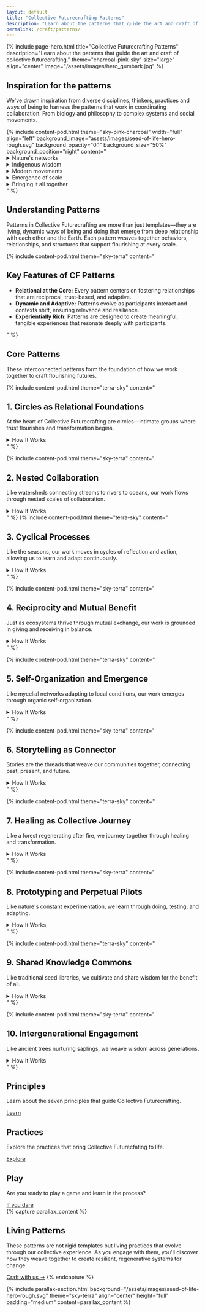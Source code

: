 ```yaml
---
layout: default
title: "Collective Futurecrafting Patterns"
description: "Learn about the patterns that guide the art and craft of collective futurecrafting."
permalink: /craft/patterns/
---
```


{% include page-hero.html
  title="Collective Futurecrafting Patterns"
  description="Learn about the patterns that guide the art and craft of collective futurecrafting."
  theme="charcoal-pink-sky"
  size="large"
  align="center"
  image="/assets/images/hero_gumbark.jpg"
%}

<div class="container">
  <div class="section-heading">
    <h2>Inspiration for the patterns</h2>
    <p>We've drawn inspiration from diverse disciplines, thinkers, practices and ways of being to harness the patterns that work in coordinating collaboration. From biology and philosophy to complex systems and social movements.</p>
  </div>
  {% include content-pod.html
    theme="sky-pink-charcoal"
    width="full"
    align="left"
    background_image="assets/images/seed-of-life-hero-rough.svg"
    background_opacity="0.1"
    background_size="50%"
    background_position="right"
    content="
    <details class='accordion'>
        <summary class='accordion__trigger'>Nature's networks</summary>
        <div class='accordion__content'>
            <p>In nature, the most resilient systems are not rigid hierarchies but interconnected networks—adaptive, decentralised, and deeply relational. As Merlin Sheldrake demonstrates in <a href='https://www.goodreads.com/book/show/52668915-entangled-life' target='_blank'>Entangled Life</a>, mycelial networks exemplify how interconnected systems can sustain entire ecosystems through nutrient-sharing and mutual support, even in challenging environments.</p>
            <p>Mycelial networks in forests connect trees across vast distances, sharing nutrients and information to sustain the entire ecosystem. Rivers, too, flow through watersheds, linking landscapes in dynamic patterns of movement, rhythm and regeneration. These natural systems thrive not through command and control but through a distributed natural intelligence that responds to both local and systemic needs.</p>
        </div>
    </details>
    <details class='accordion'>
        <summary class='accordion__trigger'>Indigenous wisdom</summary>
        <div class='accordion__content'>
            <p>Indigenous cultures offer profound examples of relational and cyclical forms of governance. <a href='https://www.booktopia.com.au/the-songlines-bruce-chatwin/book/9780099769910.html' target='_blank'>The Songlines</a> of Indigenous Australians, as described by Bruce Chatwin and expanded on by Tyson Yunkaporta in <a href='https://www.booktopia.com.au/sand-talk-tyson-yunkaporta/book/9780062975621.html' target='_blank'>Sand Talk</a>, are not merely maps of place but social systems for living in balance with the land, community, and the sacred.</p>
            <p>Decision-making in these traditions often occurs in circles, where voices are honoured equally, and consensus emerges through dialogue and shared understanding. These governance patterns—built on relational trust, reciprocity, and deep knowledge of place—have sustained resilience over many millennia.</p>
            <p>Indigenous wisdom also offers insights into the importance of intergenerational stewardship, where decisions are made with the seventh generation in mind. This long-term perspective ensures that actions today honour the past and protect the future.</p>
        </div>
    </details>
    <details class='accordion'>
        <summary class='accordion__trigger'>Modern movements</summary>
        <div class='accordion__content'>
            <p>In more recent contexts, patterns of close-knit collaboration have proven similarly effective. Mark Engler and Paul Engler, in <a href='https://www.booktopia.com.au/this-is-an-uprising-mark-engler/book/9781568585703.html' target='_blank'>This Is an Uprising</a>, show how decentralised organizing circles have powered social movements. General Stanley McChrystal's <a href='https://www.booktopia.com.au/team-of-teams-general-stanley-mcchrystal/book/9780241250839.html' target='_blank'>Team of Teams</a> reveals how autonomous, connected units excel in complex environments.</p>
            <p>Whether in revolutions, social movements, or military contexts, small, purpose-driven groups consistently drive systemic change. These patterns show that relational trust and decentralisation aren't just nice-to-haves—they're essential for resilience in turbulent times.</p>
        </div>
    </details>
    <details class='accordion'>
        <summary class='accordion__trigger'>Emergence of scale</summary>
        <div class='accordion__content'>
            <p>The real magic happens when these patterns scale without losing their soul. Nicholas Christakis and James Fowler's <a href='https://www.booktopia.com.au/connected-nicholas-a-christakis/book/9780316036146.html' target='_blank'>Connected</a> shows how social networks amplify collective outcomes through strong relationships. Brian Walker and David Salt's <a href='https://www.booktopia.com.au/resilience-thinking-brian-walker/book/9781597260930.html' target='_blank'>Resilience Thinking</a> confirms that decentralised systems with good feedback loops handle shocks better.</p>
            <p>This mirrors Elinor Ostrom's insights in <a href='https://www.booktopia.com.au/governing-the-commons-the-evolution-of-institutions-for-collective-action-elinor-ostrom/book/9781107569782.html' target='_blank'>Governing the Commons</a> about how multiple decision-making centers can effectively manage shared resources. Then we can also look to the work of <a href='https://www.researchgate.net/publication/376087466_Polycentric_self-governance_and_Indigenous_knowledge' target='_blank'>Anne Poelina, Shann Turnbull and Natalie Stoinboff</a> which shows how diverse voices and local networks can create adaptive governance.</p>
        </div>
    </details>
    <details class='accordion'>
        <summary class='accordion__trigger'>Bringing it all together</summary>
        <div class='accordion__content'>
            <p>Collective Futurecrafting weaves these insights into a living framework. At its heart is the circle—an ancient, universal pattern of collaboration where trust flourishes and decisions emerge naturally. These circles form the foundation of fractal collaboration, scaling from intimate Futurecrafting Circles to bioregional CLANs to global Rhiozomes.</p>
            <p>We're not building rigid hierarchies here. Instead, we're growing self-organizing systems rooted in trust and autonomy, resilient to shocks and ready to adapt. It's about creating a framework that helps us coordinate action, share resources, and craft flourishing futures together—all while staying true to these time-tested patterns of collaboration.</p>
            <p>As we experiment with these patterns, we invite you to join us in exploring how they can guide our collective futurecrafting. Together, we can weave a tapestry of collaboration that honours the wisdom of the past, the needs of the present, and the possibilities of the future.</p>
        </div>
    </details>"
%}
</div>
<div class="container">
  <div class="section-heading">
    <h2>Understanding Patterns</h2>
    <p>Patterns in Collective Futurecrafting are more than just templates—they are living, dynamic ways of being and doing that emerge from deep relationship with each other and the Earth. Each pattern weaves together behaviors, relationships, and structures that support flourishing at every scale.</p>
  </div>

  {% include content-pod.html
    theme="sky-terra"
    content="
    <h2>Key Features of CF Patterns</h2>
    <ul>
      <li><strong>Relational at the Core:</strong> Every pattern centers on fostering relationships that are reciprocal, trust-based, and adaptive.</li>
      <li><strong>Dynamic and Adaptive:</strong> Patterns evolve as participants interact and contexts shift, ensuring relevance and resilience.</li>
      <li><strong>Experientially Rich:</strong> Patterns are designed to create meaningful, tangible experiences that resonate deeply with participants.</li>
    </ul>
    "
  %}
</div>

<div class="container">
  <div class="section-heading">
    <h2>Core Patterns</h2>
    <p>These interconnected patterns form the foundation of how we work together to craft flourishing futures.</p>
  </div>

  {% include content-pod.html
    theme="terra-sky"
    content="
    <h2>1. Circles as Relational Foundations</h2>
    <p>At the heart of Collective Futurecrafting are circles—intimate groups where trust flourishes and transformation begins.</p>
    <details class='accordion'>
      <summary class='accordion__trigger'>How It Works</summary>
      <div class='accordion__content'>
        <ul>
          <li><strong>Behavior:</strong> People gather in small, intimate groups to share stories, reflect, and co-create solutions.</li>
          <li><strong>Relationships:</strong> Trust is built through consistent, iterative interactions. Relationships emphasize reciprocity, mutual care, and deep listening.</li>
          <li><strong>Structures:</strong> Circles operate with shared power, ensuring each voice is valued and heard.</li>
          <li><strong>Experience:</strong> Participants feel seen, heard, and valued, creating a sense of belonging and co-ownership of solutions.</li>
        </ul>
      </div>
    </details>
    "
  %}

  {% include content-pod.html
    theme="sky-terra"
    content="
    <h2>2. Nested Collaboration</h2>
    <p>Like watersheds connecting streams to rivers to oceans, our work flows through nested scales of collaboration.</p>
    <details class='accordion'>
      <summary class='accordion__trigger'>How It Works</summary>
      <div class='accordion__content'>
        <ul>
          <li><strong>Behavior:</strong> Local groups (Circles) connect to form larger networks (CLANs), which align within bioregional and planetary frameworks.</li>
          <li><strong>Relationships:</strong> Collaboration emphasizes autonomy and interdependence, balancing local specificity with global coherence.</li>
          <li><strong>Structures:</strong> Networks are designed fractally, ensuring scalability and coherence across different scales.</li>
          <li><strong>Experience:</strong> People feel empowered at a local level while contributing to larger systems of change.</li>
        </ul>
      </div>
    </details>
    "
  %}
{% include content-pod.html
    theme="terra-sky"
    content="
    <h2>3. Cyclical Processes</h2>
    <p>Like the seasons, our work moves in cycles of reflection and action, allowing us to learn and adapt continuously.</p>
    <details class='accordion'>
      <summary class='accordion__trigger'>How It Works</summary>
      <div class='accordion__content'>
        <ul>
          <li><strong>Behavior:</strong> Groups engage in regular cycles of planning, acting, reflecting, and adapting.</li>
          <li><strong>Relationships:</strong> Reflection builds deeper relational trust by acknowledging successes and failures collectively.</li>
          <li><strong>Structures:</strong> Feedback loops are embedded within projects, allowing continuous learning and evolution.</li>
          <li><strong>Experience:</strong> Participants feel the system is dynamic and responsive, fostering trust in the process and its outcomes.</li>
        </ul>
      </div>
    </details>
    "
  %}

  {% include content-pod.html
    theme="sky-terra"
    content="
    <h2>4. Reciprocity and Mutual Benefit</h2>
    <p>Just as ecosystems thrive through mutual exchange, our work is grounded in giving and receiving in balance.</p>
    <details class='accordion'>
      <summary class='accordion__trigger'>How It Works</summary>
      <div class='accordion__content'>
        <ul>
          <li><strong>Behavior:</strong> Resources, knowledge, and support are exchanged in ways that balance giving and receiving.</li>
          <li><strong>Relationships:</strong> Emphasis on mutual benefit fosters respect, care, and accountability between participants.</li>
          <li><strong>Structures:</strong> Rituals and agreements formalize reciprocity, ensuring it remains a core practice.</li>
          <li><strong>Experience:</strong> People feel valued for their contributions and connected to others through shared care and responsibility.</li>
        </ul>
      </div>
    </details>
    "
  %}

  {% include content-pod.html
    theme="terra-sky"
    content="
    <h2>5. Self-Organization and Emergence</h2>
    <p>Like mycelial networks adapting to local conditions, our work emerges through organic self-organization.</p>
    <details class='accordion'>
      <summary class='accordion__trigger'>How It Works</summary>
      <div class='accordion__content'>
        <ul>
          <li><strong>Behavior:</strong> Groups and projects emerge organically based on shared interests, needs, and capacities.</li>
          <li><strong>Relationships:</strong> Relationships evolve dynamically, adapting to shifting contexts and opportunities.</li>
          <li><strong>Structures:</strong> Loose but intentional frameworks allow self-organization while maintaining alignment with CF principles.</li>
          <li><strong>Experience:</strong> Participants feel agency and freedom to innovate while remaining part of a larger shared purpose.</li>
        </ul>
      </div>
    </details>
    "
  %}

  {% include content-pod.html
    theme="sky-terra"
    content="
    <h2>6. Storytelling as Connector</h2>
    <p>Stories are the threads that weave our communities together, connecting past, present, and future.</p>
    <details class='accordion'>
      <summary class='accordion__trigger'>How It Works</summary>
      <div class='accordion__content'>
        <ul>
          <li><strong>Behavior:</strong> People share stories that explore challenges, envision futures, and reflect on experiences.</li>
          <li><strong>Relationships:</strong> Storytelling builds empathy and understanding, connecting diverse perspectives across generations and cultures.</li>
          <li><strong>Structures:</strong> Dedicated spaces (e.g., Story Circles) and prompts guide storytelling processes.</li>
          <li><strong>Experience:</strong> Stories resonate emotionally, fostering a sense of shared identity and purpose.</li>
        </ul>
      </div>
    </details>
    "
  %}

  {% include content-pod.html
    theme="terra-sky"
    content="
    <h2>7. Healing as Collective Journey</h2>
    <p>Like a forest regenerating after fire, we journey together through healing and transformation.</p>
    <details class='accordion'>
      <summary class='accordion__trigger'>How It Works</summary>
      <div class='accordion__content'>
        <ul>
          <li><strong>Behavior:</strong> Practices focus on processing grief, acknowledging trauma, and cultivating resilience.</li>
          <li><strong>Relationships:</strong> Healing strengthens relationships by fostering vulnerability, trust, and mutual support.</li>
          <li><strong>Structures:</strong> Rituals, somatic practices, and relational frameworks provide spaces for healing.</li>
          <li><strong>Experience:</strong> Participants feel a sense of renewal, connection, and readiness to engage with the world.</li>
        </ul>
      </div>
    </details>
    "
  %}

  {% include content-pod.html
    theme="sky-terra"
    content="
    <h2>8. Prototyping and Perpetual Pilots</h2>
    <p>Like nature's constant experimentation, we learn through doing, testing, and adapting.</p>
    <details class='accordion'>
      <summary class='accordion__trigger'>How It Works</summary>
      <div class='accordion__content'>
        <ul>
          <li><strong>Behavior:</strong> Groups experiment with solutions, learning through iterative action.</li>
          <li><strong>Relationships:</strong> Collaboration deepens as participants co-design, test, and refine ideas.</li>
          <li><strong>Structures:</strong> Prototypes are lightweight, adaptable, and designed to evolve over time.</li>
          <li><strong>Experience:</strong> People feel empowered to experiment and innovate without fear of failure.</li>
        </ul>
      </div>
    </details>
    "
  %}

  {% include content-pod.html
    theme="terra-sky"
    content="
    <h2>9. Shared Knowledge Commons</h2>
    <p>Like traditional seed libraries, we cultivate and share wisdom for the benefit of all.</p>
    <details class='accordion'>
      <summary class='accordion__trigger'>How It Works</summary>
      <div class='accordion__content'>
        <ul>
          <li><strong>Behavior:</strong> Groups contribute to and draw from a shared pool of tools, insights, and resources.</li>
          <li><strong>Relationships:</strong> Knowledge-sharing fosters mutual learning and collective growth.</li>
          <li><strong>Structures:</strong> Platforms and protocols ensure accessibility and equity in knowledge distribution.</li>
          <li><strong>Experience:</strong> Participants feel connected to a broader network of wisdom and innovation.</li>
        </ul>
      </div>
    </details>
    "
  %}

  {% include content-pod.html
    theme="sky-terra"
    content="
    <h2>10. Intergenerational Engagement</h2>
    <p>Like ancient trees nurturing saplings, we weave wisdom across generations.</p>
    <details class='accordion'>
      <summary class='accordion__trigger'>How It Works</summary>
      <div class='accordion__content'>
        <ul>
          <li><strong>Behavior:</strong> People of different ages collaborate, sharing wisdom and perspectives.</li>
          <li><strong>Relationships:</strong> Interactions emphasize respect, mentorship, and curiosity across generations.</li>
          <li><strong>Structures:</strong> Activities and roles are designed to include children, elders, and everyone in between.</li>
          <li><strong>Experience:</strong> Participants feel a sense of continuity, honoring past wisdom while shaping future possibilities.</li>
        </ul>
      </div>
    </details>
    "
  %}
</div>
<!-- Card Content Grid -->
  <section class="content-grid">
    <div class="container">
      <div class="grid">
        <!-- Principles -->
        <div class="card card--terracotta">
          <h2>Principles</h2>
          <p>Learn about the seven principles that guide Collective Futurecrafting.</p>
          <a href="{{ '/craft/principles' | relative_url }}" class="button button--primary">Learn</a>
        </div>
        <!-- Practices -->
        <div class="card card--sun-gold">
          <h2>Practices</h2>
          <p>Explore the practices that bring Collective Futurecfating to life. </p>
          <a href="{{ '/craft/practices' | relative_url }}" class="button button--primary">Explore</a>
        </div>
        <!-- Play -->
        <div class="card card--sky-blue">
          <h2>Play</h2>
          <p>Are you ready to play a game and learn in the process?</p>
          <a href="{{ '/craft/play' | relative_url }}" class="button button--primary">If you dare</a>
        </div>
      </div>
    </div>
  </section>
{% capture parallax_content %}
<h2>Living Patterns</h2>
<p>These patterns are not rigid templates but living practices that evolve through our collective experience. As you engage with them, you'll discover how they weave together to create resilient, regenerative systems for change.</p>
    <a href='/get-involved' class='button button--primary'>Craft with us →</a>
{% endcapture %}

{% include parallax-section.html
  background="/assets/images/seed-of-life-hero-rough.svg"
  theme="sky-terra"
  align="center"
  height="full"
  padding="medium"
  content=parallax_content
%}